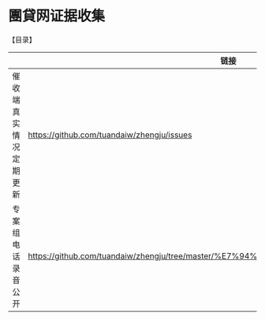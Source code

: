 # 團貸网证据收集

【目录】

| | 链接 |
|-|-|
| 催收端真实情况定期更新 | https://github.com/tuandaiw/zhengju/issues |
| 专案组电话录音公开 | https://github.com/tuandaiw/zhengju/tree/master/%E7%94%B5%E8%AF%9D%E5%BD%95%E9%9F%B3 |



